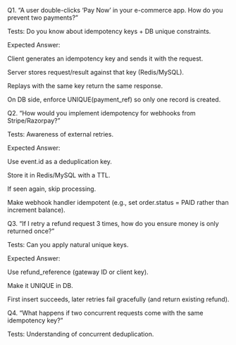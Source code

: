 Q1. “A user double-clicks ‘Pay Now’ in your e-commerce app. How do you prevent two payments?”

Tests: Do you know about idempotency keys + DB unique constraints.

Expected Answer:

Client generates an idempotency key and sends it with the request.

Server stores request/result against that key (Redis/MySQL).

Replays with the same key return the same response.

On DB side, enforce UNIQUE(payment_ref) so only one record is created.

Q2. “How would you implement idempotency for webhooks from Stripe/Razorpay?”

Tests: Awareness of external retries.

Expected Answer:

Use event.id as a deduplication key.

Store it in Redis/MySQL with a TTL.

If seen again, skip processing.

Make webhook handler idempotent (e.g., set order.status = PAID rather than increment balance).

Q3. “If I retry a refund request 3 times, how do you ensure money is only returned once?”

Tests: Can you apply natural unique keys.

Expected Answer:

Use refund_reference (gateway ID or client key).

Make it UNIQUE in DB.

First insert succeeds, later retries fail gracefully (and return existing refund).

Q4. “What happens if two concurrent requests come with the same idempotency key?”

Tests: Understanding of concurrent deduplication.